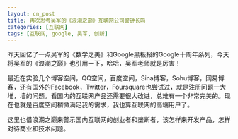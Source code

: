 ```yaml
---
layout: cn_post
title: 再次思考吴军的《浪潮之巅》互联网公司警钟长鸣
categories: [互联网]
tags: [互联网, google, 吴军, 创新]
---
```


昨天回忆了一点吴军的《数学之美》和Google黑板报的Google十周年系列，今天将吴军的《浪潮之巅》也引用一下，哈哈，吴军老师就是厉害！

最近在实验几个博客空间，QQ空间，百度空间，Sina博客，Sohu博客，网易博客，还有国外的Facebook，Twitter，Foursquare也尝试过，就是注册问题一大堆，墙的问题。看国内的互联网产品还需要很大改进，总难有一个非常完美的。现在也就是百度空间稍微满足我的需求，我也算互联网的高端用户了。

这里也借浪潮之巅来警示国内互联网的创业者和垄断者，该怎样来开发产品，怎样对待商业和技术问题。


